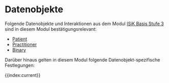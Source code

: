 # Datenobjekte

Folgende Datenobjekte und Interaktionen aus dem Modul [ISiK Basis Stufe 3](https://simplifier.net/guide/Implementierungsleitfaden-ISiK-Basismodul-Stufe-3/ImplementationGuide-markdown-Einfuehrung?version=current) sind in diesem Modul bestätigungsrelevant: 
* [Patient](https://simplifier.net/guide/Implementierungsleitfaden-ISiK-Basismodul-Stufe-3/ImplementationGuide-markdown-Datenobjekte-Datenobjekte-Patient?version=current)
* [Practitioner](https://simplifier.net/guide/Implementierungsleitfaden-ISiK-Basismodul-Stufe-3/markdown-Datenobjekte-Datenobjekte-PersonImGesundheitsberuf?version=current)
* [Binary](https://simplifier.net/guide/Implementierungsleitfaden-ISiK-Basismodul-Stufe-3/ImplementationGuide-markdown-Datenobjekte-Datenobjekte-Binary?version=current)

Darüber hinaus gelten in diesem Modul folgende Datenobjekt-spezifische Festlegungen:

{{index:current}}
